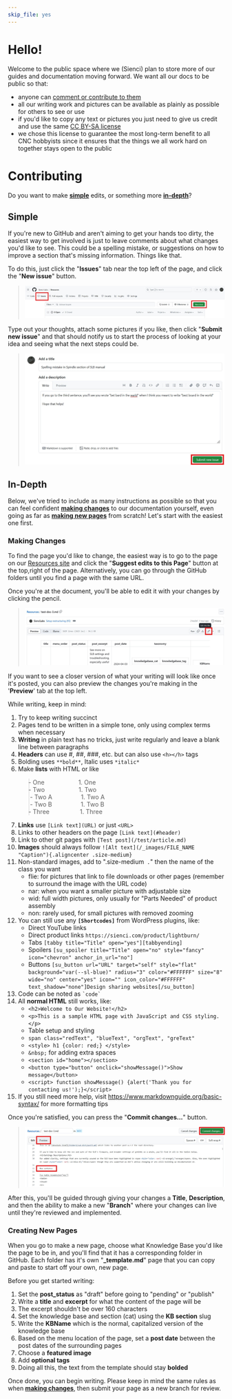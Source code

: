 ```yaml
---
skip_file: yes
---
```


# Hello!

Welcome to the public space where we (Sienci) plan to store more of our guides and documentation moving forward. We want all our docs to be public so that:

- anyone can [comment or contribute to them](#contributing)
- all our writing work and pictures can be available as plainly as possible for others to see or use
- if you'd like to copy any text or pictures you just need to give us credit and use the same [CC BY-SA license](https://creativecommons.org/licenses/by-sa/4.0/)
- we chose this license to guarantee the most long-term benefit to all CNC hobbyists since it ensures that the things we all work hard on together stays open to the public

# Contributing

Do you want to make **[simple](#simple)** edits, or something more **[in-depth](#in-depth)**?

## Simple

If you're new to GitHub and aren't aiming to get your hands too dirty, the easiest way to get involved is just to leave comments about what changes you'd like to see. This could be a spelling mistake, or suggestions on how to improve a section that's missing information. Things like that.

To do this, just click the "**Issues**" tab near the top left of the page, and click the "**New issue**" button.

> ![The GitHub New Issue webpage](/_git/Docs-submit-issue.jpg)

Type out your thoughts, attach some pictures if you like, then click "**Submit new issue**" and that should notify us to start the process of looking at your idea and seeing what the next steps could be.

> ![How to write and submit a GitHub issue](/_git/Docs-write-issue.jpg)

## In-Depth

Below, we've tried to include as many instructions as possible so that you can feel confident **[making changes](#making-changes)** to our documentation yourself, even going as far as **[making new pages](#creating-new-pages)** from scratch! Let's start with the easiest one first.

### Making Changes

To find the page you'd like to change, the easiest way is to go to the page on our [Resources site](https://resources.sienci.com/) and click the "**Suggest edits to this Page**" button at the top,right of the page. Alternatively, you can go through the GitHub folders until you find a page with the same URL.

Once you're at the document, you'll be able to edit it with your changes by clicking the pencil.

> ![Editing a GitHub document](/_git/Docs-edit-page.jpg)

If you want to see a closer version of what your writing will look like once it's posted, you can also preview the changes you're making in the '**Preview**' tab at the top left.

While writing, keep in mind:

1. Try to keep writing succinct
1. Pages tend to be written in a simple tone, only using complex terms when necessary
1. **Writing** in plain text has no tricks, just write regularly and leave a blank line between paragraphs
1. **Headers** can use #, ##, ###, etc. but can also use `<h></h>` tags
1. Bolding uses `**bold**`, Italic uses `*italic*`
1. Make **lists** with HTML or like
    > <ul class="dashed">
    >   <li> One &nbsp;&nbsp;&nbsp;&nbsp;&nbsp;&nbsp;&nbsp;&nbsp;&nbsp;&nbsp;&nbsp;&nbsp;&nbsp;&nbsp;&nbsp;&nbsp;&nbsp;&nbsp; 1. One</li>
    >   <li> Two &nbsp;&nbsp;&nbsp;&nbsp;&nbsp;&nbsp;&nbsp;&nbsp;&nbsp;&nbsp;&nbsp;&nbsp;&nbsp;&nbsp;&nbsp;&nbsp;&nbsp;&nbsp; 1. Two
    >   <ul class="dashed daash">
    >     <li> Two A &nbsp;&nbsp;&nbsp;&nbsp;&nbsp;&nbsp;&nbsp;&nbsp;&nbsp;&nbsp;&nbsp;&nbsp;&nbsp;&nbsp;&nbsp; 1. Two A</li>
    >     <li> Two B &nbsp;&nbsp;&nbsp;&nbsp;&nbsp;&nbsp;&nbsp;&nbsp;&nbsp;&nbsp;&nbsp;&nbsp;&nbsp;&nbsp;&nbsp; 1. Two B</li>
    >   </ul>
    >   </li>
    >   <li> Three &nbsp;&nbsp;&nbsp;&nbsp;&nbsp;&nbsp;&nbsp;&nbsp;&nbsp;&nbsp;&nbsp;&nbsp;&nbsp;&nbsp;&nbsp;&nbsp; 1. Three</li>
    > </ul>
1. **Links** use `[Link text](URL)` or just `<URL>`
1. Links to other headers on the page `[Link text](#header)`
1. Link to other git pages with `[Test post](/test/article.md)`
1. **Images** should always follow `![Alt text](/_images/FILE_NAME "Caption"){.aligncenter .size-medium}`
1. Non-standard images, add to ".size-medium` .`" then the name of the class you want
    - flie: for pictures that link to file downloads or other pages (remember to surround the image with the URL code)
    - nar: when you want a smaller picture with adjustable size
    - wid: full width pictures, only usually for "Parts Needed" of product assembly
    - non: rarely used, for small pictures with removed zooming
1. You can still use any **`[Shortcodes]`** from WordPress plugins, like:
    - Direct YouTube links
    - Direct product links `https://sienci.com/product/lightburn/`
    - Tabs `[tabby title="Title" open="yes"][tabbyending]`
    - Spoilers `[su_spoiler title="Title" open="no" style="fancy" icon="chevron" anchor_in_url="no"]`
    - Buttons `[su_button url="URL" target="self" style="flat" background="var(--sl-blue)" radius="3" color="#FFFFFF" size="8" wide="no" center="yes" icon="" icon_color="#FFFFFF" text_shadow="none"]Design sharing websites[/su_button]`
1. Code can be noted as `` `code` ``
1. All **normal HTML** still works, like:
    - `<h2>Welcome to Our Website!</h2>`
    - `<p>This is a sample HTML page with JavaScript and CSS styling.</p>`
    - Table setup and styling
    - `span class="redText", "blueText", "orgText", "greText"`
    - `<style> h1 {color: red;} </style>`
    - `&nbsp;` for adding extra spaces
    - `<section id="home"></section>`
    - `<button type="button" onclick="showMessage()">Show message</button>`
    - `<script> function showMessage() {alert('Thank you for contacting us!');}</script>`
1. If you still need more help, visit <https://www.markdownguide.org/basic-syntax/> for more formatting tips

Once you're satisfied, you can press the "**Commit changes...**" button.

> ![Previewing GitHub doc changes and Committing them](/_git/Docs-write-page.jpg)

After this, you'll be guided through giving your changes a **Title**, **Description**, and then the ability to make a new "**Branch**" where your changes can live until they're reviewed and implemented.

### Creating New Pages

When you go to make a new page, choose what Knowledge Base you'd like the page to be in, and you'll find that it has a corresponding folder in GitHub. Each folder has it's own "**_template.md**" page that you can copy and paste to start off your own, new page.

Before you get started writing:

1. Set the **post_status** as "draft" before going to "pending" or "publish"
1. Write a **title** and **excerpt** for what the content of the page will be
1. The excerpt shouldn't be over 160 characters
1. Set the knowledge base and section (cat) using the **KB section** slug
1. Write the **KBName** which is the normal, capitalized version of the knowledge base
1. Based on the menu location of the page, set a **post date** between the post dates of the surrounding pages    
1. Choose a **featured image**
1. Add **optional tags**
1. Doing all this, the text from the template should stay **bolded**

Once done, you can begin writing. Please keep in mind the same rules as when **[making changes](#making-changes)**, then submit your page as a new branch for review.
<style>
ul.dashed {
  list-style-type: none;
  margin-left: -40px;
}
ul.daash {
  margin-left: -20px;
}
ul.dashed > li:before {
  content: "-";
}
</style>